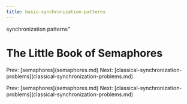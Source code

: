 ```yaml
---
title: basic-synchronization-patterns
---
```


synchronization patterns\"

# The Little Book of Semaphores

Prev: \[semaphores](semaphores.md) Next:
\[classical-synchronization-problems](classical-synchronization-problems.md)

Prev: \[semaphores](semaphores.md) Next:
\[classical-synchronization-problems](classical-synchronization-problems.md)
